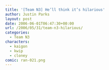 ```yaml
---
title: '[Team N3] He’ll think it’s hilarious'
author: Justin Parks
layout: post
date: 2006-06-01T06:47:30+00:00
url: /2006/05/31/team-n3-hilarious/
categories:
  - Team N3
characters:
  - kaigon
  - kwip
  - cloney
comic: ran-021.png
---
```

